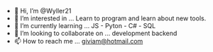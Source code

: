 - 👋 Hi, I’m @Wyller21
- 👀 I’m interested in ... 
Learn to program and learn about new tools.
- 🌱 I’m currently learning ...
JS - Pyton - C# - SQL
- 💞️ I’m looking to collaborate on ...
development backend
- 📫 How to reach me ...
giviam@hotmail.com

<!---
Wyller21/Wyller21 is a ✨ special ✨ repository because its `README.md` (this file) appears on your GitHub profile.
You can click the Preview link to take a look at your changes.
--->
